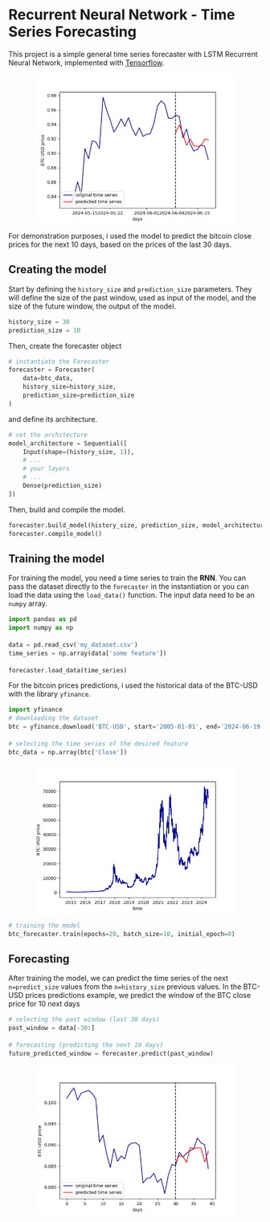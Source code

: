 # Recurrent Neural Network - Time Series Forecasting
This project is a simple general time series forecaster with LSTM Recurrent Neural Network, implemented with [Tensorflow](https://www.tensorflow.org/).

<div style='display: flex; justify-content: center; align-items: center;'>
  <img src='images/last_10_days_prediction.png' style='width: 400px'></img>
</div>

For demonstration purposes, i used the model to predict the bitcoin close prices for the next 10 days, based on the prices of the last 30 days.

## Creating the model
Start by defining the `history_size` and `prediction_size` parameters. They will define the size of the past window, used as input of the model, and the size of the future window, the output of the model.

```python
history_size = 30
prediction_size = 10
```

Then, create the forecaster object 

```python
# instantiate the Forecaster
forecaster = Forecaster(
    data=btc_data,
    history_size=history_size,
    prediction_size=prediction_size
)
```

and define its architecture.

```python
# set the architecture
model_architecture = Sequential([
    Input(shape=(history_size, 1)),
    # ...
    # your layers
    # ...
    Dense(prediction_size)
])
```

Then, build and compile the model.
```python
forecaster.build_model(history_size, prediction_size, model_architecture)
forecaster.compile_model()
```

## Training the model
For training the model, you need a time series to train the **RNN**. You can pass the dataset directly to the `forecaster` in the instantiation or you can load the data using the `load_data()` function. The input data need to be an `numpy` array.

```python
import pandas as pd
import numpy as np

data = pd.read_csv('my_dataset.csv')
time_series = np.array(data['some feature'])

forecaster.load_data(time_series)
```

For the bitcoin prices predictions, i used the historical data of the BTC-USD with the library `yfinance`.

```python
import yfinance
# downloading the dataset
btc = yfinance.download('BTC-USD', start='2005-01-01', end='2024-06-19')

# selecting the time series of the desired feature
btc_data = np.array(btc['Close'])
```

<div style='display: flex; justify-content: center; align-items: center;'>
  <img src='images/BTC_historical_prices.png' style='width: 400px'><img/>
</div>

```python
# training the model
btc_forecaster.train(epochs=20, batch_size=10, initial_epoch=0)
```

## Forecasting
After training the model, we can predict the time series of the next `n=predict_size` values from the `n=history_size` previous values. In the BTC-USD prices predictions example, we predict the window of the BTC close price for 10 next days

```python
# selecting the past window (last 30 days)
past_window = data[-30:] 

# forecasting (predicting the next 10 days)
future_predicted_window = forecaster.predict(past_window)
```

<div style='display: flex; justify-content: center; align-items: center;'>
  <img src='images/predicted_01.png' style='width: 400px'><img/>
</div>